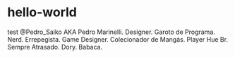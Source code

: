 # hello-world
test
@Pedro_Saiko
AKA Pedro Marinelli. Designer. Garoto de Programa. Nerd. Errepegista. Game Designer. Colecionador de Mangás. Player Hue Br. Sempre Atrasado. Dory. Babaca.
